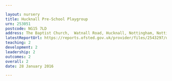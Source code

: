 ```yaml
---

layout: nursery
title: Hucknall Pre-School Playgroup
urn: 253051
postcode: NG15 7LD
address: The Baptist Church,  Watnall Road, Hucknall, Nottingham, Nottinghamshire, NG15 7LD
latestReportUrl: https://reports.ofsted.gov.uk/provider/files/2543297/urn/253051.pdf
teaching: 2
development: 2
leadership: 2
outcomes: 2
overall: 2
date: 28 January 2016

---
```

